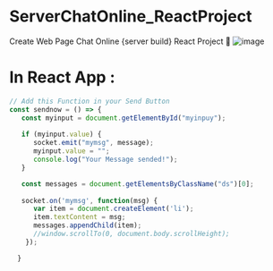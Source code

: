 # ServerChatOnline_ReactProject
Create Web Page Chat Online {server build} React Project 🍃
![image](https://user-images.githubusercontent.com/74735976/214866886-1df49c41-6559-4444-8e85-4578d8b0cc44.png)
# In React App : 
```js
// Add this Function in your Send Button 
const sendnow = () => {
   const myinput = document.getElementById("myinpuy");
   
   if (myinput.value) {
      socket.emit("mymsg", message);
      myinput.value = "";
      console.log("Your Message sended!");
   }

   const messages = document.getElementsByClassName("ds")[0];
   
   socket.on('mymsg', function(msg) {
      var item = document.createElement('li');
      item.textContent = msg;
      messages.appendChild(item);
      //window.scrollTo(0, document.body.scrollHeight);
    });

  }

```
